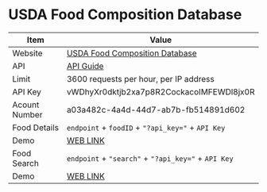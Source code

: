 # USDA Food Composition Database

| Item          | Value                                    |
|---------------|------------------------------------------|
| Website       | [USDA Food Composition Database](https://fdc.nal.usda.gov/fdc-app.html#/food-details/559734/nutrients) |
| API           | [API Guide](https://fdc.nal.usda.gov/api-guide.html) |
| Limit         | 3600 requests per hour, per IP address |
| API Key       | vWDhyXr0dktjb2xa7p8R2CockacoIMFEWDl8jx0R |
| Acount Number | a03a482c-4a4d-44d7-ab7b-fb514891d602     |
| Food Details  | `endpoint` +  `foodID` + `"?api_key="` + `API Key` |
| Demo          | [WEB LINK](https://api.nal.usda.gov/fdc/v1/336711?api_key=vWDhyXr0dktjb2xa7p8R2CockacoIMFEWDl8jx0R) |
| Food Search   | `endpoint` +  `"search"` + `"?api_key="` + `API Key` |
| Demo          | [WEB LINK](https://api.nal.usda.gov/fdc/v1/search?api_key=vWDhyXr0dktjb2xa7p8R2CockacoIMFEWDl8jx0R&generalSearchInput=broccoli) |
